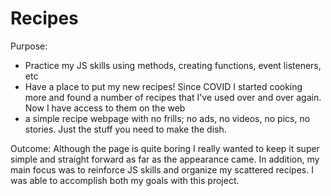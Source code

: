 # Recipes

Purpose:
* Practice my JS skills using methods, creating functions, event listeners, etc
* Have a place to put my new recipes! Since COVID I started cooking more and found a number of recipes that I've used over and over again. Now I have access to them on the web
* a simple recipe webpage with no frills; no ads, no videos, no pics, no stories. Just the stuff you need to make the dish.

Outcome:
Although the page is quite boring I really wanted to keep it super simple and straight forward as far as the appearance came. In addition, my main focus was to reinforce JS skills and organize my scattered recipes. I was able to accomplish both my goals with this project.

